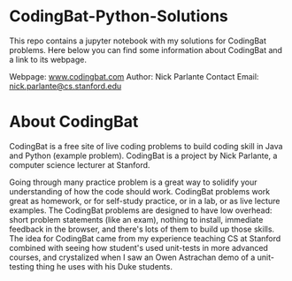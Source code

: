 # CodingBat-Python-Solutions
This repo contains a jupyter notebook with my solutions for CodingBat problems. Here below you can find some information about CodingBat and a link to its webpage.

Webpage: www.codingbat.com
Author:  Nick Parlante
Contact Email: nick.parlante@cs.stanford.edu

# About CodingBat

CodingBat is a free site of live coding problems to build coding skill in Java and Python (example problem). CodingBat is a project by Nick Parlante, a computer science lecturer at Stanford.

Going through many practice problem is a great way to solidify your understanding of how the code should work. CodingBat problems work great as homework, or for self-study practice, or in a lab, or as live lecture examples. The CodingBat problems are designed to have low overhead: short problem statements (like an exam), nothing to install, immediate feedback in the browser, and there's lots of them to build up those skills. The idea for CodingBat came from my experience teaching CS at Stanford combined with seeing how student's used unit-tests in more advanced courses, and crystalized when I saw an Owen Astrachan demo of a unit-testing thing he uses with his Duke students. 
